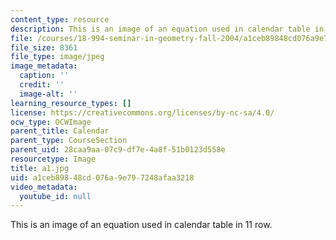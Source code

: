 ```yaml
---
content_type: resource
description: This is an image of an equation used in calendar table in 11 row.
file: /courses/18-994-seminar-in-geometry-fall-2004/a1ceb89848cd076a9e797248afaa3218_a1.jpg
file_size: 8361
file_type: image/jpeg
image_metadata:
  caption: ''
  credit: ''
  image-alt: ''
learning_resource_types: []
license: https://creativecommons.org/licenses/by-nc-sa/4.0/
ocw_type: OCWImage
parent_title: Calendar
parent_type: CourseSection
parent_uid: 28caa9aa-07c9-df7e-4a8f-51b0123d558e
resourcetype: Image
title: a1.jpg
uid: a1ceb898-48cd-076a-9e79-7248afaa3218
video_metadata:
  youtube_id: null
---
```

This is an image of an equation used in calendar table in 11 row.